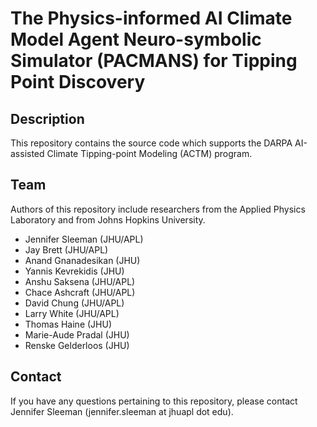 
# The Physics-informed AI Climate Model Agent Neuro-symbolic Simulator (PACMANS) for Tipping Point Discovery

## Description
This repository contains the source code which supports the DARPA AI-assisted Climate Tipping-point Modeling (ACTM) program.  


## Team
Authors of this repository include researchers from the Applied Physics Laboratory and from Johns Hopkins University.

- Jennifer Sleeman (JHU/APL)
- Jay Brett (JHU/APL)
- Anand Gnanadesikan (JHU)
- Yannis Kevrekidis (JHU)
- Anshu Saksena (JHU/APL)
- Chace Ashcraft (JHU/APL)
- David Chung (JHU/APL)
- Larry White (JHU/APL)
- Thomas Haine (JHU)
- Marie-Aude Pradal (JHU)
- Renske Gelderloos (JHU)

## Contact
If you have any questions pertaining to this repository, please contact Jennifer Sleeman (jennifer.sleeman at jhuapl dot edu).
